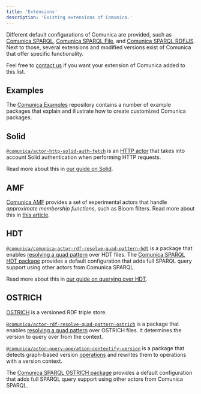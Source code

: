 ```yaml
---
title: 'Extensions'
description: 'Existing extensions of Comunica.'
---
```


Different default configurations of Comunica are provided,
such as [Comunica SPARQL](https://github.com/comunica/comunica/tree/master/packages/actor-init-sparql#readme),
[Comunica SPARQL File](https://github.com/comunica/comunica/tree/master/packages/actor-init-sparql-file#readme),
and [Comunica SPARQL RDF/JS](https://github.com/comunica/comunica/tree/master/packages/actor-init-sparql-rdfjs#readme).
Next to those, several extensions and modified versions exist of Comunica that offer specific functionality.

Feel free to [contact us](/ask/) if you want your extension of Comunica added to this list.

## Examples

The [Comunica Examples](https://github.com/comunica/examples) repository
contains a number of example packages that explain and illustrate how to create customized Comunica packages.

## Solid

[`@comunica/actor-http-solid-auth-fetch`](https://github.com/comunica/actor-http-solid-auth-fetch)
is an [HTTP actor](/docs/modify/advanced/buses/#http) that takes into account Solid authentication
when performing HTTP requests.

Read more about this in [our guide on Solid](/docs/query/advanced/solid/).

## AMF

[Comunica AMF](https://github.com/comunica/comunica-feature-amf)
provides a set of experimental actors that handle _approximate membership functions_, such as Bloom filters.
Read more about this in [this article](https://comunica.github.io/Article-SSWS2020-AMF/).

## HDT

[`@comunica/comunica-actor-rdf-resolve-quad-pattern-hdt`](https://github.com/comunica/comunica-actor-rdf-resolve-quad-pattern-hdt)
is a package that enables [resolving a quad pattern](/docs/modify/advanced/buses/#rdf-resolve-quad-pattern) over HDT files.
The [Comunica SPARQL HDT package](https://github.com/comunica/comunica-actor-init-sparql-hdt#readme)
provides a default configuration that adds full SPARQL query support using other actors from Comunica SPARQL.

Read more about this in [our guide on querying over HDT](/docs/query/advanced/hdt/).

## OSTRICH

[OSTRICH](https://github.com/rdfostrich) is a versioned RDF triple store.

[`@comunica/actor-rdf-resolve-quad-pattern-ostrich`](https://github.com/rdfostrich/comunica-actor-rdf-resolve-quad-pattern-ostrich)
is a package that enables [resolving a quad pattern](/docs/modify/advanced/buses/#rdf-resolve-quad-pattern) over OSTRICH files.
It determines the version to query over from the context.

[`@comunica/actor-query-operation-contextify-version`](https://github.com/rdfostrich/comunica-actor-query-operation-contextify-version)
is a package that detects graph-based version [operations](/docs/modify/advanced/buses/#query-operation)
and rewrites them to operations with a version context.

The [Comunica SPARQL OSTRICH package](https://github.com/rdfostrich/comunica-actor-init-sparql-ostrich#readme)
provides a default configuration that adds full SPARQL query support using other actors from Comunica SPARQL.
